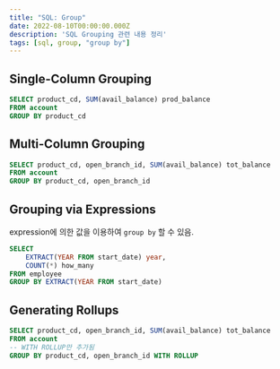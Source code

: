 ```yaml
---
title: "SQL: Group"
date: 2022-08-10T00:00:00.000Z
description: 'SQL Grouping 관련 내용 정리'
tags: [sql, group, "group by"]
---
```


## Single-Column Grouping

```sql
SELECT product_cd, SUM(avail_balance) prod_balance
FROM account
GROUP BY product_cd
```

## Multi-Column Grouping

```sql
SELECT product_cd, open_branch_id, SUM(avail_balance) tot_balance
FROM account
GROUP BY product_cd, open_branch_id
```

## Grouping via Expressions

expression에 의한 값을 이용하여 `group by` 할 수 있음.

```sql
SELECT
    EXTRACT(YEAR FROM start_date) year,
    COUNT(*) how_many
FROM employee
GROUP BY EXTRACT(YEAR FROM start_date)
```

## Generating Rollups


```sql
SELECT product_cd, open_branch_id, SUM(avail_balance) tot_balance
FROM account
-- WITH ROLLUP만 추가됨
GROUP BY product_cd, open_branch_id WITH ROLLUP
```
